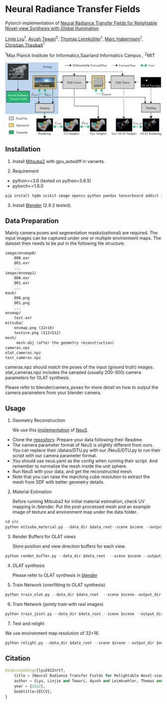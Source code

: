 # Neural Radiance Transfer Fields

Pytorch implementation of [Neural Radiance Transfer Fields for Relightable Novel-view Synthesis with Global Illumination](https://people.mpi-inf.mpg.de/~mhaberma/projects/2022-NRTF/index.htm).

[Linjie Lyu](https://people.mpi-inf.mpg.de/~llyu/)<sup>1</sup>,
 [Ayush Tewari](https://ayushtewari.com/)<sup>2</sup>,
 [Thomas Leimkühler](https://people.mpi-inf.mpg.de/~tleimkue/)<sup>1</sup>,
 [Marc Habermann](https://people.mpi-inf.mpg.de/~mhaberma/)<sup>1</sup>,
 [Christian Theobalt](https://people.mpi-inf.mpg.de/~theobalt/)<sup>1</sup>
 
 
 <sup>1</sup>Max Planck Institute for Informatics,Saarland Informatics Campus , <sup>2</sup>MIT 
 
![image info](./imgs/pipeline.png)

## Installation

1. Install [Mitsuba2](https://mitsuba2.readthedocs.io/en/latest/) with gpu_autodiff in variants.

2. Requirement

* python>=3.6 (tested on python=3.8.5)
* pytorch>=1.6.0
```python
pip install tqdm scikit-image opencv-python pandas tensorboard addict imageio imageio-ffmpeg pyquaternion scikit-learn pyyaml seaborn PyMCubes trimesh plyfile redner-gpu
```
3. Install [Blender](https://www.blender.org/) (2.9.2 tested).

## Data Preparation
Mainly camera poses and segmentation masks(optional) are required. The input images can be captured under one or multiple environment maps. The dataset then needs to be put in the following file structure:

```
image/envmap0/
    000.exr
    001.exr
    ...
image/envmap1/
    000.exr
    001.exr
    ...
mask/
    000.png 
    001.png 
    ...
envmap/
    test.exr
mitsuba/
    envmap.png (32×16)
    texture.png (512×512)
mesh/
     mesh.obj (after the geometry reconstruction)
cameras.npz
olat_cameras.npz
test_cameras.npz
```
cameras.npz should match the poses of the input (ground truth) images. olat_cameras.npz includes the sampled (usually 200-300) camera parameters for OLAT synthesis. 

Please refer to blender/camera_poses for more detail on how to output the camera parameters from your blender camera.

## Usage

1. Geometry Reconstruction  

   We use this [implementation](https://github.com/ventusff/neurecon) of [NeuS](https://arxiv.org/abs/2106.10689). 
* Clone the [repository](https://github.com/ventusff/neurecon). Prepare your data following their Readme. 
* The camera parameter format of NeuS is slightly different from ours. You can replace their /dataio/DTU.py with our /NeuS/DTU.py to run their script with our camera parameter format.
* You should use neus.yaml as the config when running their script. And remember to normalize the mesh inside the unit sphere.
* Run NeuS with your data, and get the reconstructed mesh.
* Note that you can raise the marching cube resolution to extract the mesh from SDF with better geometry details.

2. Material Estimation 
 
   Before running Mitsuba2 for initial material estimation, check UV mapping in /blender. Put the post-processed mesh and an example image of texture and environment map under the data folder.

```python
cd src
python mitsuba_material.py --data_dir $data_root--scene $scene --output_dir $output_root
```
3. Render Buffers for OLAT views
  
   Store position and view direction buffers for each view.
```python
python render_buffer.py --data_dir $data_root  --scene $scene --output_dir $output_root
```
4. OLAT synthesis 

   Please refer to OLAT synthesis in [blender](./blender/README.md)

5. Train Network (overfitting to OLAT synthesis)

```python
python train_olat.py --data_dir $data_root  --scene $scene--output_dir $output_root
```
6. Train Network (jointly train with real images)

```python
python train_joint.py --data_dir $data_root --scene $scene --output_dir $output_root
```
7. Test and relight

We use environment map resolution of 32×16.  
```python
python relight.py --data_dir $data_root --scene $scene --output_dir $output_root
```

## Citation
```python
@inproceedings{lyu2022nrtf,
	title = {Neural Radiance Transfer Fields for Relightable Novel-view Synthesis with Global Illumination},
	author = {Lyu, Linjie and Tewari, Ayush and Leimkuehler, Thomas and Habermann, Marc and Theobalt, Christian},
	year = {2022},
	booktitle={ECCV},
}
```
